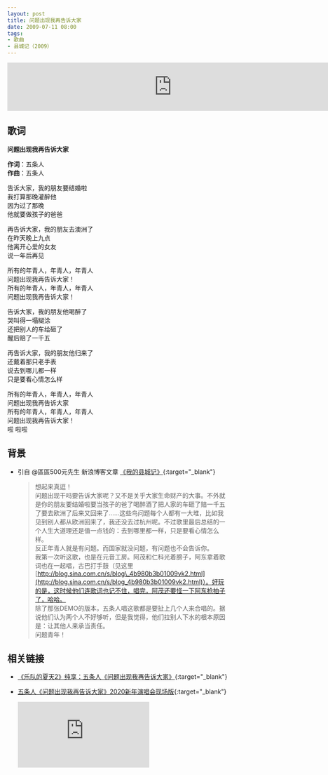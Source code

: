 ```yaml
---
layout: post
title: 问题出现我再告诉大家
date: 2009-07-11 08:00
tags:
- 歌曲
- 县城记（2009）
---
```


<iframe frameborder="no" border="0" marginwidth="0" marginheight="0" width="750" height="110" loading="lazy" sandbox="allow-popups allow-scripts allow-same-origin" src="https://www.xiami.com/webapp/embed-player?autoPlay=1&id=1769016980"></iframe>

## 歌词

**问题出现我再告诉大家**

**作词**：五条人  
**作曲**：五条人

告诉大家，我的朋友要结婚啦  
我打算那晚灌醉他  
因为过了那晚  
他就要做孩子的爸爸

再告诉大家，我的朋友去澳洲了  
在昨天晚上九点  
他离开心爱的女友  
说一年后再见

所有的年青人，年青人，年青人  
问题出现我再告诉大家！  
所有的年青人，年青人，年青人  
问题出现我再告诉大家！

告诉大家，我的朋友他喝醉了  
哭叫得一塌糊涂  
还把别人的车给砸了  
醒后赔了一千五

再告诉大家，我的朋友他归来了  
还戴着那只老手表  
说去到哪儿都一样  
只是要看心情怎么样

所有的年青人，年青人，年青人  
问题出现我再告诉大家  
所有的年青人，年青人，年青人  
问题出现我再告诉大家！  
啦 啦啦

## 背景

* 引自 @區區500元先生 新浪博客文章 [《我的县城记》](http://blog.sina.com.cn/s/blog_4b980b3b0100f9r1.html){:target="_blank"}
  
  > 想起来真逗！  
  > 问题出现干吗要告诉大家呢？又不是关乎大家生命财产的大事。不外就是你的朋友要结婚啦要当孩子的爸了喝醉酒了把人家的车砸了赔一千五了要去欧洲了后来又回来了……这些鸟问题每个人都有一大堆，比如我见到别人都从欧洲回来了，我还没去过杭州呢。不过歌里最后总结的一个人生大道理还是值一点钱的：去到哪里都一样，只是要看心情怎么样。  
  > 反正年青人就是有问题。而国家就没问题，有问题也不会告诉你。  
  > 我第一次听这歌，也是在元音工房。阿茂和仁科光着膀子，阿东拿着歌词也在一起唱，古巴打手鼓（见这里[http://blog.sina.com.cn/s/blog\_4b980b3b01009vk2.html](http://blog.sina.com.cn/s/blog_4b980b3b01009vk2.html)）。好玩的是，这时候他们连歌词也记不住，唱完，阿茂还要怪一下阿东抢拍子了，哈哈。  
  > 除了那张DEMO的版本，五条人唱这歌都是要扯上几个人来合唱的。据说他们认为两个人不好够听，但是我觉得，他们拉别人下水的根本原因是：让其他人来承当责任。  
  > 问题青年！

## 相关链接

* [《乐队的夏天2》纯享：五条人《问题出现我再告诉大家》](https://www.iqiyi.com/v_b81jhmlo5c.html){:target="_blank"}

* [五条人《问题出现我再告诉大家》2020新年演唱会现场版](https://v.youku.com/v_show/id_XNDc5MDE5OTg5Ng==.html?spm=a2h0c.8166622.PhoneSokuUgc_1.dtitle){:target="_blank"}

  <div class="iframe-container"><iframe class="responsive-iframe" src='https://player.youku.com/embed/XNDc5MDE5OTg5Ng==' frameborder="no" allowfullscreen="true"></iframe></div>